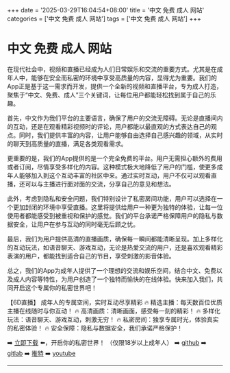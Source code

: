 +++
date = '2025-03-29T16:04:54+08:00'
title = '中文 免费 成人 网站'
categories = ['中文 免费 成人 网站']
tags = ['中文 免费 成人 网站']
+++

# 中文 免费 成人 网站

在现代社会中，视频和直播已经成为人们日常娱乐和交流的重要方式。尤其是在成年人中，能够在安全而私密的环境中享受高质量的内容，显得尤为重要。我们的App正是基于这一需求而开发，提供一个全新的视频和直播平台，专为成人打造，聚焦于“中文、免费、成人”三个关键词，让每位用户都能轻松找到属于自己的乐趣。

首先，中文作为我们平台的主要语言，确保了用户的交流无障碍。无论是直播间内的互动，还是在观看精彩视频时的评论，用户都能以最直观的方式表达自己的观点。同时，我们提供丰富的内容，让用户能够自由选择自己感兴趣的领域，从实时的聊天到高质量的直播，满足各类观看需求。

更重要的是，我们的App提供的是一个完全免费的平台。用户无需担心额外的费用或者订阅，尽情享受多样化的内容。这种模式极大地降低了用户的门槛，使更多成年人能够加入到这个互动丰富的社区中来。通过实时互动，用户不仅可以观看直播，还可以与主播进行面对面的交流，分享自己的意见和想法。

此外，考虑到隐私和安全问题，我们特别设计了私密房间功能，用户可以选择在一个更加封闭的环境中享受直播。这里将提供给用户一种更为独特的体验，让每一位使用者都能感受到被重视和保护的感觉。我们的平台承诺严格保障用户的隐私与数据安全，让用户在参与互动的同时毫无后顾之忧。

最后，我们为用户提供高清的直播画质，确保每一瞬间都能清晰呈现。加上多样化的互动玩法，如语音聊天、游戏互动，无论是热爱交流的用户，还是喜欢观看精彩表演的用户，都能找到适合自己的节目，享受刺激的影音体验。

总之，我们的App为成年人提供了一个理想的交流和娱乐空间，结合中文、免费以及成人内容等特性，为用户创造了一个独特而愉快的在线体验。快来加入我们，共同开启这个专属你的私密世界吧！

【6D直播】
成年人的专属空间，实时互动尽享精彩
🔥 精选主播：每天数百位优质主播在线随时与你互动！
🔥 高清画质：清晰画面，感受每一刻的精彩！
🔥 多样化玩法：语音聊天、游戏互动，刺激无穷！
🔥 私密房间：独享专属时光，体验真实的私密体验！
🔥 安全保障：隐私与数据安全，我们承诺严格保护！

➡️ [立即下载](https://down123.s3.ap-east-1.amazonaws.com/down/down.html?channelCode=blog) ⬅️，开启你的私密世界！
（仅限18岁以上成年人）
➡️ [github](https://aldult-live.github.io/)
➡️ [gitlab](https://seo-09598d.gitlab.io/)
➡️ [推特](https://x.com/wegame33)
➡️ [youtube](https://www.youtube.com/@6Dlive)

---
